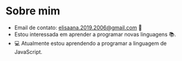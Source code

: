 # Sobre mim
- Email de contato: elisaana.2019.2006@gmail.com :email:
- Estou interessada em aprender a programar novas linguagens :books:.
- :computer: Atualmente estou aprendendo a programar a linguagem de JavaScript.
